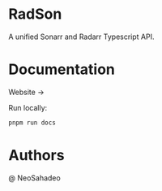 # RadSon

A unified Sonarr and Radarr Typescript API.

# Documentation

Website ->


Run locally:

```bash
pnpm run docs
```

# Authors

@ NeoSahadeo
